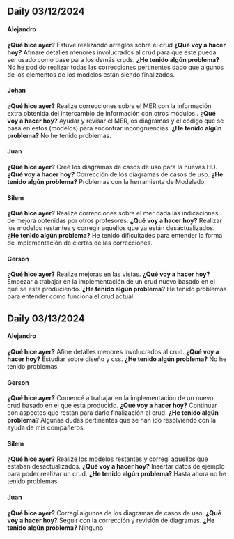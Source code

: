 ## Daily 03/12/2024

#### Alejandro

**¿Qué hice ayer?** Estuve realizando arreglos sobre el crud
**¿Qué voy a hacer hoy?** Afinare detalles menores involucrados al crud para que este pueda ser usado como base para los demás cruds.
**¿He tenido algún problema?** No he podido realizar todas las correcciones pertinentes dado que algunos de los elementos de los modelos están siendo finalizados.

#### Johan

**¿Qué hice ayer?** Realize correcciones sobre el MER con la información extra obtenida del intercambio de información con otros módulos .
**¿Qué voy a hacer hoy?** Ayudar y revisar el MER,los diagramas y el código que se basa en estos (modelos) para encontrar incongruencias.
**¿He tenido algún problema?** No he tenido problemas.

#### Juan

**¿Qué hice ayer?** Creé los diagramas de casos de uso para la nuevas HU.
**¿Qué voy a hacer hoy?** Corrección de los diagramas de casos de uso.
**¿He tenido algún problema?** Problemas con la herramienta de Modelado.

#### Silem

**¿Qué hice ayer?** Realize correcciones sobre el mer dada las indicaciones de mejora obtenidas por otros profesores.
**¿Qué voy a hacer hoy?** Realizar los modelos restantes y corregir aquellos que ya están desactualizados.
**¿He tenido algún problema?** He tenido dificultades para entender la forma de implementación de ciertas de las correcciones.

#### Gerson

**¿Qué hice ayer?** Realize mejoras en las vistas.
**¿Qué voy a hacer hoy?** Empezar a trabajar en la implementación de un crud nuevo basado en el que se esta produciendo.
**¿He tenido algún problema?** He tenido problemas para entender como funciona el crud actual.

## Daily 03/13/2024

#### Alejandro

**¿Qué hice ayer?** Afine detalles menores involucrados al crud. 
**¿Qué voy a hacer hoy?** Estudiar sobre diseño y css.
**¿He tenido algún problema?** No he tenido problemas.

#### Gerson 

**¿Qué hice ayer?** Comencé a trabajar en la implementación de un nuevo crud basado en el que está producido. 
**¿Qué voy a hacer hoy?** Continuar con aspectos que restan para darle finalización al crud.
**¿He tenido algún problema?** Algunas dudas pertinentes que se han ido resolviendo con la ayuda de mis compañeros.

#### Silem

**¿Qué hice ayer?** Realize los modelos restantes y corregí aquellos que estaban desactualizados.
**¿Qué voy a hacer hoy?** Insertar datos de ejemplo para poder realizar un crud.
**¿He tenido algún problema?** Hasta ahora no he tenido problemas.

#### Juan

**¿Qué hice ayer?** Corregí algunos de los diagramas de casos de uso.
**¿Qué voy a hacer hoy?** Seguir con la corrección y revisión de diagramas.
**¿He tenido algún problema?** Ninguno.